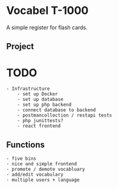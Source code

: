 # Vocabel T-1000

A simple register for flash cards.


## Project

# TODO
	- Infrastructure
		- set up Docker
		- set up database
		- set up php backend
		- connect database to backend
		- postmancollection / restapi tests
		- php junittests?
		- react frontend
		 

## Functions
	- five bins
	- nice and simple frontend
	- promote / demote vocabluary
	- add/edit vocabulary
	- multiple users + language
